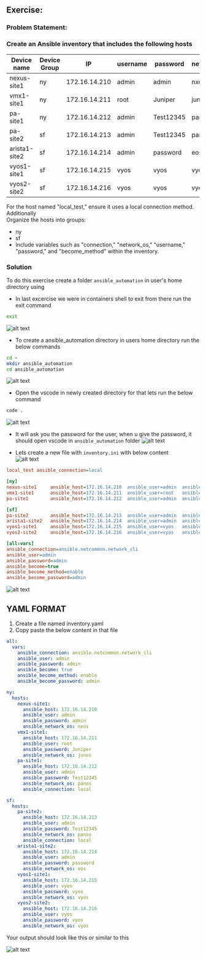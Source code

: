 ##  Exercise:
### Problem Statement:
### Create an Ansible inventory that includes the following hosts

| Device name  | Device Group |      IP       | username | password | network_os |
|--------------|--------------|---------------|----------|----------|------------|
| nexus-site1  |      ny      | 172.16.14.210 |   admin  | admin    |   nxos     |
| vmx1-site1   |      ny      | 172.16.14.211 |   root   | Juniper  |   junos    |
| pa-site1     |      ny      | 172.16.14.212 |   admin  | Test12345|   panos    |
| pa-site2     |      sf      | 172.16.14.213 |   admin  | Test12345|   panos    |
| arista1-site2|      sf      | 172.16.14.214 |   admin  | password |   eos      |
| vyos1-site1  |      sf      | 172.16.14.215 |   vyos   | vyos     |   vyos     |
| vyos2-site2  |      sf      | 172.16.14.216 |   vyos   | vyos     |   vyos     |


For the host named "local_test," ensure it uses a local connection method. Additionally  
Organize the hosts into groups:
- ny
- sf
- Include variables such as "connection," "network_os," "username," "password," and "become_method" within the inventory.

### Solution
To do this exercise create a folder `ansible_automation` in user's home directory using
- In last excercise we were in containers shell to exit from there run the exit command
```sh
exit
```
![alt text](assets\image.png)
- To create a ansible_automation directory in users home directory run the below commands
```sh
cd ~
mkdir ansible_automation
cd ansible_automation
```
![alt text](assets\image-1.png)
- Open the vscode in newly created directory for that lets run the below command
```sh
code .
```
![alt text](assets\image-2.png)

- It will ask you the password for the user, when u give the password, it should open vscode in `ansible_automation` folder
![alt text](assets\image-3.png)

- Lets create a new file with `inventory.ini` with below content  
![alt text](assets\image-4.png)

```ini
local_test ansible_connection=local

[ny]
nexus-site1     ansible_host=172.16.14.210  ansible_user=admin  ansible_password=admin ansible_network_os=nxos
vmx1-site1      ansible_host=172.16.14.211  ansible_user=root   ansible_password=Juniper ansible_network_os=junos
pa-site1        ansible_host=172.16.14.212  ansible_user=admin  ansible_password=Test12345 ansible_network_os=panos ansible_connection=local

[sf]
pa-site2        ansible_host=172.16.14.213  ansible_user=admin  ansible_password=Test12345 ansible_network_os=panos ansible_connection=local
arista1-site2   ansible_host=172.16.14.214  ansible_user=admin  ansible_password=password ansible_network_os=eos
vyos1-site1     ansible_host=172.16.14.215  ansible_user=vyos   ansible_password=vyos ansible_network_os=vyos
vyos2-site2     ansible_host=172.16.14.216  ansible_user=vyos   ansible_password=vyos ansible_network_os=vyos

[all:vars]
ansible_connection=ansible.netcommon.network_cli
ansible_user=admin
ansible_password=admin
ansible_become=true
ansible_become_method=enable
ansible_become_password=admin

```
![alt text](assets\image-26.png)

## YAML FORMAT

1. Create a file named inventory.yaml
2. Copy paste the below content in that file

```yaml
all:
  vars:
    ansible_connection: ansible.netcommon.network_cli
    ansible_user: admin
    ansible_password: admin
    ansible_become: true
    ansible_become_method: enable
    ansible_become_password: admin

ny:
  hosts:
    nexus-site1:
      ansible_host: 172.16.14.210
      ansible_user: admin
      ansible_password: admin
      ansible_network_os: nxos
    vmx1-site1:
      ansible_host: 172.16.14.211
      ansible_user: root
      ansible_password: Juniper
      ansible_network_os: junos
    pa-site1:
      ansible_host: 172.16.14.212
      ansible_user: admin
      ansible_password: Test12345
      ansible_network_os: panos
      ansible_connection: local

sf:
  hosts:
    pa-site2:
      ansible_host: 172.16.14.213
      ansible_user: admin
      ansible_password: Test12345
      ansible_network_os: panos
      ansible_connection: local
    arista1-site2:
      ansible_host: 172.16.14.214
      ansible_user: admin
      ansible_password: password
      ansible_network_os: eos
    vyos1-site1:
      ansible_host: 172.16.14.215
      ansible_user: vyos
      ansible_password: vyos
      ansible_network_os: vyos
    vyos2-site2:
      ansible_host: 172.16.14.216
      ansible_user: vyos
      ansible_password: vyos
      ansible_network_os: vyos

```
Your output should look like this or similar to this

![alt text](assets\image-27.png)
